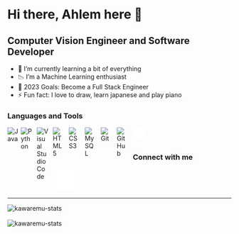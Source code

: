 # Hi there, Ahlem here  👋 


## Computer Vision Engineer and Software Developer

- 🌱 I’m currently learning a bit of  everything
- 📉 I’m a Machine Learning enthusiast
- 🥅 2023 Goals: Become a Full Stack Engineer
- ⚡ Fun fact: I love to draw, learn japanese and play piano



### Languages and Tools
<img align="left" alt="Java" width="30px" src="https://www.svgrepo.com/show/303388/java-4-logo.svg" style="padding-right:0px;" />

<img align="left" alt="Python" width="26px" src="https://upload.wikimedia.org/wikipedia/commons/thumb/c/c3/Python-logo-notext.svg/1024px-Python-logo-notext.svg.png" style="padding-right:10px;" />
<img align="left" alt="Visual Studio Code" width="26px" src="https://cdn.jsdelivr.net/gh/devicons/devicon/icons/vscode/vscode-original.svg" style="padding-right:10px;" />
<img align="left" alt="HTML5" width="26px" src="https://cdn.jsdelivr.net/gh/devicons/devicon/icons/html5/html5-original.svg" style="padding-right:10px;" />
<img align="left" alt="CSS3" width="26px" src="https://cdn.jsdelivr.net/gh/devicons/devicon/icons/css3/css3-original.svg" style="padding-right:10px;" />

<!-- <img align="left" alt="JavaScript" width="26px" src="https://cdn.jsdelivr.net/gh/devicons/devicon/icons/javascript/javascript-original.svg" style="padding-right:10px;" /> -->

<!-- <img align="left" alt="Node.js" width="26px" src="https://cdn.jsdelivr.net/gh/devicons/devicon/icons/nodejs/nodejs-original.svg" style="padding-right:10px;" /> -->

<!-- <img align="left" alt="MongoDB" width="26px" src="https://cdn.jsdelivr.net/gh/devicons/devicon/icons/mongodb/mongodb-original.svg" style="padding-right:10px;" /> -->
<img align="left" alt="MySQL" width="26px" src="https://cdn.jsdelivr.net/gh/devicons/devicon/icons/mysql/mysql-original.svg" style="padding-right:10px;" />
<img align="left" alt="Git" width="26px" src="https://cdn.jsdelivr.net/gh/devicons/devicon/icons/git/git-original.svg" style="padding-right:10px;" />
<img align="left" alt="GitHub" width="26px" src="https://user-images.githubusercontent.com/3369400/139447912-e0f43f33-6d9f-45f8-be46-2df5bbc91289.png" style="padding-right:10px;" />

<img align="left" alt="Terminal" width="26px" src="./img/terminal-dark.svg" />
<br />
<br />

### Connect with me

[![website](./img/linkedin-dark.svg)](https://www.linkedin.com/in/boucelham-ahlem-730345223/)
&nbsp;&nbsp;


---

<center><img align="left" alt="kawaremu-stats" src="https://github-readme-stats.vercel.app/api?username=kawaremu&show_icons=true&hide_border=true&theme=shades-of-purple"/></center>


<br />
<br />


<img align="left" alt="kawaremu-stats" src="https://github-readme-stats.vercel.app/api/top-langs/?username=kawaremu&layout=compact&show_icons=true&hide_border=true&theme=shades-of-purple&hide=jupyter%20notebook,html"/>


